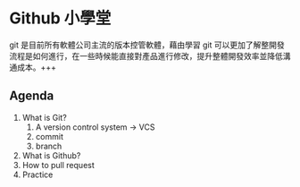 # Github 小學堂

git 是目前所有軟體公司主流的版本控管軟體，藉由學習 git 可以更加了解整開發流程是如何進行，在一些時候能直接對產品進行修改，提升整體開發效率並降低溝通成本。+++

## Agenda
1. What is Git?
    1. A version control system → VCS
    2. commit
    3. branch
2. What is Github?
3. How to pull request
4. Practice
